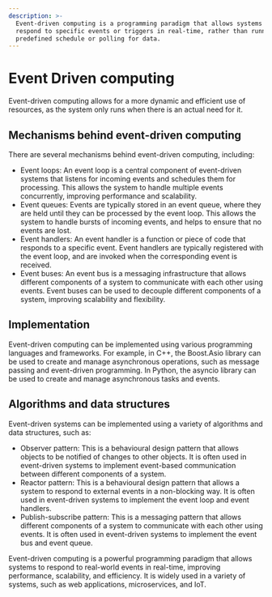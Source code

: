 ```yaml
---
description: >-
  Event-driven computing is a programming paradigm that allows systems to
  respond to specific events or triggers in real-time, rather than running on a
  predefined schedule or polling for data.
---
```


# Event Driven computing

Event-driven computing allows for a more dynamic and efficient use of resources, as the system only runs when there is an actual need for it.

## Mechanisms behind event-driven computing

There are several mechanisms behind event-driven computing, including:

* Event loops: An event loop is a central component of event-driven systems that listens for incoming events and schedules them for processing. This allows the system to handle multiple events concurrently, improving performance and scalability.
* Event queues: Events are typically stored in an event queue, where they are held until they can be processed by the event loop. This allows the system to handle bursts of incoming events, and helps to ensure that no events are lost.
* Event handlers: An event handler is a function or piece of code that responds to a specific event. Event handlers are typically registered with the event loop, and are invoked when the corresponding event is received.
* Event buses: An event bus is a messaging infrastructure that allows different components of a system to communicate with each other using events. Event buses can be used to decouple different components of a system, improving scalability and flexibility.

## Implementation

Event-driven computing can be implemented using various programming languages and frameworks. For example, in C++, the Boost.Asio library can be used to create and manage asynchronous operations, such as message passing and event-driven programming. In Python, the asyncio library can be used to create and manage asynchronous tasks and events.

## Algorithms and data structures

Event-driven systems can be implemented using a variety of algorithms and data structures, such as:

* Observer pattern: This is a behavioural design pattern that allows objects to be notified of changes to other objects. It is often used in event-driven systems to implement event-based communication between different components of a system.
* Reactor pattern: This is a behavioural design pattern that allows a system to respond to external events in a non-blocking way. It is often used in event-driven systems to implement the event loop and event handlers.
* Publish-subscribe pattern: This is a messaging pattern that allows different components of a system to communicate with each other using events. It is often used in event-driven systems to implement the event bus and event queue.

Event-driven computing is a powerful programming paradigm that allows systems to respond to real-world events in real-time, improving performance, scalability, and efficiency. It is widely used in a variety of systems, such as web applications, microservices, and IoT.
